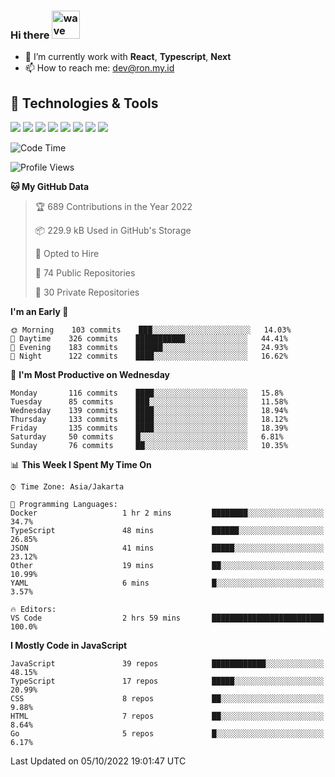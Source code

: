 ### Hi there <img src="https://i.ibb.co/q0Hx1KK/wave.gif" alt="wave" width="45px">

- 🌱 I’m currently work with **React**, **Typescript**, **Next**
- 📫 How to reach me: dev@ron.my.id

## 🔧 Technologies & Tools

![](https://img.shields.io/badge/OS-Linux-informational?style=flat&logo=linux&logoColor=white&color=2bbc8a)
![](https://img.shields.io/badge/OS-Windows-informational?style=flat&logo=windows&logoColor=white&color=2bbc8a)
![](https://img.shields.io/badge/Code-JavaScript-informational?style=flat&logo=javascript&logoColor=white&color=2bbc8a)
![](https://img.shields.io/badge/Code-Golang-informational?style=flat&logo=go&logoColor=white&color=2bbc8a)
![](https://img.shields.io/badge/Code-React-informational?style=flat&logo=react&logoColor=white&color=2bbc8a)
![](https://img.shields.io/badge/Code-Next-informational?style=flat&logo=next.js&logoColor=white&color=2bbc8a)
![](https://img.shields.io/badge/Shell-Bash-informational?style=flat&logo=gnu-bash&logoColor=white&color=2bbc8a)
![](https://img.shields.io/badge/Tools-Docker-informational?style=flat&logo=docker&logoColor=white&color=2bbc8a)

<!--START_SECTION:waka-->
![Code Time](http://img.shields.io/badge/Code%20Time-452%20hrs%2013%20mins-blue)

![Profile Views](http://img.shields.io/badge/Profile%20Views-2-blue)

**🐱 My GitHub Data** 

> 🏆 689 Contributions in the Year 2022
 > 
> 📦 229.9 kB Used in GitHub's Storage 
 > 
> 💼 Opted to Hire
 > 
> 📜 74 Public Repositories 
 > 
> 🔑 30 Private Repositories  
 > 
**I'm an Early 🐤** 

```text
🌞 Morning    103 commits    ███░░░░░░░░░░░░░░░░░░░░░░   14.03% 
🌆 Daytime    326 commits    ███████████░░░░░░░░░░░░░░   44.41% 
🌃 Evening    183 commits    ██████░░░░░░░░░░░░░░░░░░░   24.93% 
🌙 Night      122 commits    ████░░░░░░░░░░░░░░░░░░░░░   16.62%

```
📅 **I'm Most Productive on Wednesday** 

```text
Monday       116 commits    ████░░░░░░░░░░░░░░░░░░░░░   15.8% 
Tuesday      85 commits     ███░░░░░░░░░░░░░░░░░░░░░░   11.58% 
Wednesday    139 commits    ████░░░░░░░░░░░░░░░░░░░░░   18.94% 
Thursday     133 commits    ████░░░░░░░░░░░░░░░░░░░░░   18.12% 
Friday       135 commits    ████░░░░░░░░░░░░░░░░░░░░░   18.39% 
Saturday     50 commits     █░░░░░░░░░░░░░░░░░░░░░░░░   6.81% 
Sunday       76 commits     ██░░░░░░░░░░░░░░░░░░░░░░░   10.35%

```


📊 **This Week I Spent My Time On** 

```text
⌚︎ Time Zone: Asia/Jakarta

💬 Programming Languages: 
Docker                   1 hr 2 mins         ████████░░░░░░░░░░░░░░░░░   34.7% 
TypeScript               48 mins             ██████░░░░░░░░░░░░░░░░░░░   26.85% 
JSON                     41 mins             █████░░░░░░░░░░░░░░░░░░░░   23.12% 
Other                    19 mins             ██░░░░░░░░░░░░░░░░░░░░░░░   10.99% 
YAML                     6 mins              █░░░░░░░░░░░░░░░░░░░░░░░░   3.57%

🔥 Editors: 
VS Code                  2 hrs 59 mins       █████████████████████████   100.0%

```

**I Mostly Code in JavaScript** 

```text
JavaScript               39 repos            ████████████░░░░░░░░░░░░░   48.15% 
TypeScript               17 repos            █████░░░░░░░░░░░░░░░░░░░░   20.99% 
CSS                      8 repos             ██░░░░░░░░░░░░░░░░░░░░░░░   9.88% 
HTML                     7 repos             ██░░░░░░░░░░░░░░░░░░░░░░░   8.64% 
Go                       5 repos             █░░░░░░░░░░░░░░░░░░░░░░░░   6.17%

```



 Last Updated on 05/10/2022 19:01:47 UTC
<!--END_SECTION:waka-->
